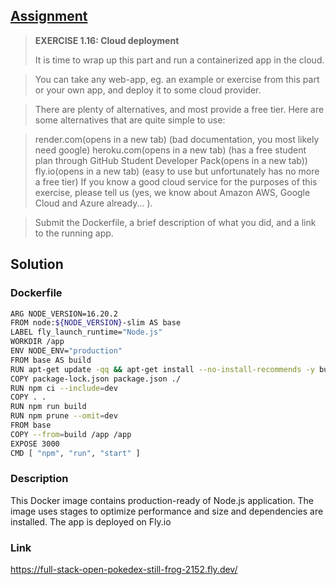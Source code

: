 ## [Assignment](https://courses.mooc.fi/org/uh-cs/courses/devops-with-docker/chapter-2/utilizing-tools-from-the-registry#191c75dc-7b7e-489d-a0b0-976646dcd735)

> **EXERCISE 1.16: Cloud deployment**
> 
> It is time to wrap up this part and run a containerized app in the cloud.

> You can take any web-app, eg. an example or exercise from this part or your own app, and deploy it to some cloud provider.

> There are plenty of alternatives, and most provide a free tier. Here are some alternatives that are quite simple to use:

> render.com(opens in a new tab) (bad documentation, you most likely need google)
> heroku.com(opens in a new tab) (has a free student plan through GitHub Student Developer Pack(opens in a new tab))
> fly.io(opens in a new tab) (easy to use but unfortunately has no more a free tier)
> If you know a good cloud service for the purposes of this exercise, please tell us (yes, we know about Amazon AWS, Google Cloud and Azure already... ).

> Submit the Dockerfile, a brief description of what you did, and a link to the running app.

## Solution

### Dockerfile ###
```bash
ARG NODE_VERSION=16.20.2
FROM node:${NODE_VERSION}-slim AS base
LABEL fly_launch_runtime="Node.js"
WORKDIR /app
ENV NODE_ENV="production"
FROM base AS build
RUN apt-get update -qq && apt-get install --no-install-recommends -y build-essential node-gyp pkg-config python
COPY package-lock.json package.json ./
RUN npm ci --include=dev
COPY . .
RUN npm run build
RUN npm prune --omit=dev
FROM base
COPY --from=build /app /app
EXPOSE 3000
CMD [ "npm", "run", "start" ]
```

### Description ###
This Docker image contains production-ready of Node.js application. The image uses stages to optimize performance and size and dependencies are installed. The app is deployed on Fly.io

### Link ###
https://full-stack-open-pokedex-still-frog-2152.fly.dev/
